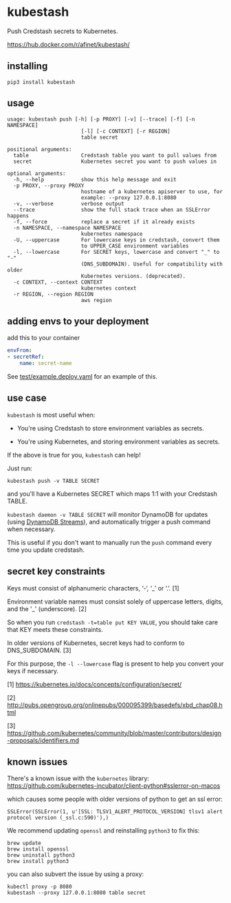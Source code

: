 # kubestash

Push Credstash secrets to Kubernetes.

https://hub.docker.com/r/afinet/kubestash/

## installing

```
pip3 install kubestash
```

## usage

```
usage: kubestash push [-h] [-p PROXY] [-v] [--trace] [-f] [-n NAMESPACE]
                        [-l] [-c CONTEXT] [-r REGION]
                        table secret

positional arguments:
  table                 Credstash table you want to pull values from
  secret                Kubernetes secret you want to push values in

optional arguments:
  -h, --help            show this help message and exit
  -p PROXY, --proxy PROXY
                        hostname of a kubernetes apiserver to use, for
                        example: --proxy 127.0.0.1:8080
  -v, --verbose         verbose output
  --trace               show the full stack trace when an SSLError happens
  -f, --force           replace a secret if it already exists
  -n NAMESPACE, --namespace NAMESPACE
                        kubernetes namespace
  -U, --uppercase       For lowercase keys in credstash, convert them
                        to UPPER_CASE environment variables
  -l, --lowercase       For SECRET keys, lowercase and convert "_" to "-"
                        (DNS_SUBDOMAIN). Useful for compatibility with older
                        Kubernetes versions. (deprecated).
  -c CONTEXT, --context CONTEXT
                        kubernetes context
  -r REGION, --region REGION
                        aws region

```

## adding envs to your deployment

add this to your container

```yaml
envFrom:
- secretRef:
    name: secret-name
```

See [test/example.deploy.yaml](test/example.deploy.yaml) for an example of this.

## use case

`kubestash` is most useful when:

- You're using Credstash to store environment variables as secrets.

- You're using Kubernetes, and storing environment variables as secrets.

If the above is true for you, `kubestash` can help!

Just run:

`kubestash push -v TABLE SECRET`

and you'll have a Kubernetes SECRET which maps 1:1 with your Credstash TABLE.

`kubestash daemon -v TABLE SECRET` will monitor DynamoDB for updates
(using [DynamoDB Streams](https://docs.aws.amazon.com/amazondynamodb/latest/developerguide/Streams.html)),
and automatically trigger a push command when necessary.

This is useful if you don't want to manually run the `push` command every time you update credstash.

## secret key constraints

Keys must consist of alphanumeric characters, ‘-‘, ‘_’ or ‘.’. [1]

Environment variable names must consist solely of uppercase letters, digits, and the '_' (underscore). [2]

So when you run `credstash -t=table put KEY VALUE`, you should take care that KEY meets these constraints.

In older versions of Kubernetes, secret keys had to conform to DNS_SUBDOMAIN. [3]

For this purpose, the `-l --lowercase` flag is present to help you convert your keys if necessary.

[1] https://kubernetes.io/docs/concepts/configuration/secret/

[2] http://pubs.opengroup.org/onlinepubs/000095399/basedefs/xbd_chap08.html

[3] https://github.com/kubernetes/community/blob/master/contributors/design-proposals/identifiers.md


## known issues

There's a known issue with the `kubernetes` library: https://github.com/kubernetes-incubator/client-python#sslerror-on-macos

which causes some people with older versions of python to get an ssl error:

```
SSLError(SSLError(1, u'[SSL: TLSV1_ALERT_PROTOCOL_VERSION] tlsv1 alert protocol version (_ssl.c:590)'),)
```

We recommend updating `openssl` and reinstalling `python3` to fix this:

```
brew update
brew install openssl
brew uninstall python3
brew install python3
```

you can also subvert the issue by using a proxy:

```
kubectl proxy -p 8080
kubestash --proxy 127.0.0.1:8080 table secret
```
